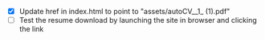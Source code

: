 - [x] Update href in index.html to point to "assets/autoCV__1_ (1).pdf"
- [ ] Test the resume download by launching the site in browser and clicking the link
